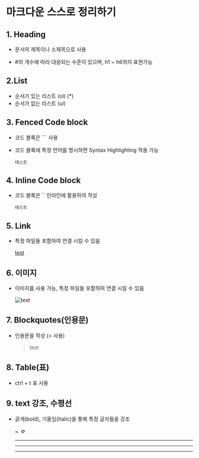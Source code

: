 # 마크다운 스스로 정리하기

## 1. Heading

* 문서의 제목이나 소제목으로 사용

* #의 개수에 따라 대응되는 수준이 있으며, h1 ~ h6까지 표현가능

## 2.List

* 순서가 있는 리스트 (ol) (*)
* 순서가 없는 리스트 (ul)

## 3. Fenced Code block

* 코드 블록은 ``` 사용

* 코드 블록에 특정 언어를 명시하면 Syntax Highlighting 적용 가능

  ```테스트
  테스트
  ```

## 4. Inline Code block 

* 코드 블록은 `` 인라인에 활용하여 작성

  `테스트`

## 5. Link

* 특정 파일들 포함하여 연결 시킬 수 있음

  [test](test)



## 6. 이미지

* 이미지를 사용 가능, 특정 파일들 포함하여 연결 시킬 수 있음

  ![test](test)

## 7. Blockquotes(인용문)

* 인용문을 작성 (> 사용)

  > test

## 8. Table(표)

* ctrl + t 표 사용

## 9. text 강조, 수평선

* 굵게(bold), 기울임(ltalic)을 통해 특정 글자들을 강조

  **~**   ***ㅇ***

  ***

  

  ---

  ___

  

  

